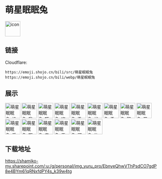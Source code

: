 # 萌星眠眠兔
<img src="https://emoji.shojo.cn/bili/src/萌星眠眠兔/icon.png" width="50" height="50" alt="icon">

## 链接
Cloudflare:
```
https://emoji.shojo.cn/bili/src/萌星眠眠兔
https://emoji.shojo.cn/bili/webp/萌星眠眠兔
```
## 展示
<img src="https://emoji.shojo.cn/bili/src/萌星眠眠兔/萌星眠眠兔-投币.png" width="50" height="50" alt="萌星眠眠兔-投币">
<img src="https://emoji.shojo.cn/bili/src/萌星眠眠兔/萌星眠眠兔-我来了.png" width="50" height="50" alt="萌星眠眠兔-我来了">
<img src="https://emoji.shojo.cn/bili/src/萌星眠眠兔/萌星眠眠兔-吓.png" width="50" height="50" alt="萌星眠眠兔-吓">
<img src="https://emoji.shojo.cn/bili/src/萌星眠眠兔/萌星眠眠兔-吃草.png" width="50" height="50" alt="萌星眠眠兔-吃草">
<img src="https://emoji.shojo.cn/bili/src/萌星眠眠兔/萌星眠眠兔-撒花.png" width="50" height="50" alt="萌星眠眠兔-撒花">
<img src="https://emoji.shojo.cn/bili/src/萌星眠眠兔/萌星眠眠兔-战术喝水.png" width="50" height="50" alt="萌星眠眠兔-战术喝水">
<img src="https://emoji.shojo.cn/bili/src/萌星眠眠兔/萌星眠眠兔-撒泼.png" width="50" height="50" alt="萌星眠眠兔-撒泼">
<img src="https://emoji.shojo.cn/bili/src/萌星眠眠兔/萌星眠眠兔-犯困.png" width="50" height="50" alt="萌星眠眠兔-犯困">
<img src="https://emoji.shojo.cn/bili/src/萌星眠眠兔/萌星眠眠兔-开心.png" width="50" height="50" alt="萌星眠眠兔-开心">
<img src="https://emoji.shojo.cn/bili/src/萌星眠眠兔/萌星眠眠兔-爱心发射.png" width="50" height="50" alt="萌星眠眠兔-爱心发射">
<img src="https://emoji.shojo.cn/bili/src/萌星眠眠兔/萌星眠眠兔-期待.png" width="50" height="50" alt="萌星眠眠兔-期待">
<img src="https://emoji.shojo.cn/bili/src/萌星眠眠兔/萌星眠眠兔-来玩呀.png" width="50" height="50" alt="萌星眠眠兔-来玩呀">
<img src="https://emoji.shojo.cn/bili/src/萌星眠眠兔/萌星眠眠兔-无聊.png" width="50" height="50" alt="萌星眠眠兔-无聊">
<img src="https://emoji.shojo.cn/bili/src/萌星眠眠兔/萌星眠眠兔-可爱.png" width="50" height="50" alt="萌星眠眠兔-可爱">
<img src="https://emoji.shojo.cn/bili/src/萌星眠眠兔/萌星眠眠兔-仙女下凡.png" width="50" height="50" alt="萌星眠眠兔-仙女下凡">

## 下载地址

https://shamiko-my.sharepoint.com/:u:/g/personal/img_yuru_pro/EbnyeQhwVThPsdCO7gdP8e4BYm61qRNxfdPY4s_k39w4tg